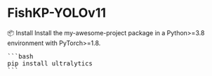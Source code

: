 # FishKP-YOLOv11
📦 Install
Install the my-awesome-project package in a Python>=3.8 environment with PyTorch>=1.8.
<pre>
```bash
pip install ultralytics
```
</pre>
